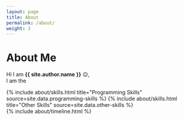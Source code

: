 ```yaml
---
layout: page
title: About
permalink: /about/
weight: 3
---
```


# **About Me**

Hi I am **{{ site.author.name }}** :wink:,<br>
I am the 

<div class="row">
{% include about/skills.html title="Programming Skills" source=site.data.programming-skills %}
{% include about/skills.html title="Other Skills" source=site.data.other-skills %}
</div>

<div class="row">
{% include about/timeline.html %}
</div>
